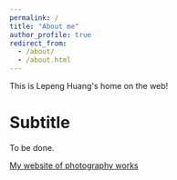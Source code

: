 ```yaml
---
permalink: /
title: "About me"
author_profile: true
redirect_from: 
  - /about/
  - /about.html
---
```


This is Lepeng Huang's home on the web!

Subtitle
======
To be done.

[My website of photography works](https://hlpgallery.mysxl.cn/)

